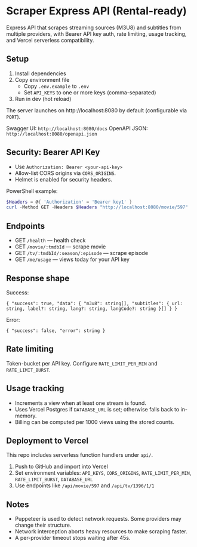 # Scraper Express API (Rental-ready)

Express API that scrapes streaming sources (M3U8) and subtitles from multiple providers, with Bearer API key auth, rate limiting, usage tracking, and Vercel serverless compatibility.

## Setup

1. Install dependencies
2. Copy environment file
   - Copy `.env.example` to `.env`
   - Set `API_KEYS` to one or more keys (comma-separated)
3. Run in dev (hot reload)

The server launches on http://localhost:8080 by default (configurable via `PORT`).

Swagger UI: `http://localhost:8080/docs`
OpenAPI JSON: `http://localhost:8080/openapi.json`

## Security: Bearer API Key

- Use `Authorization: Bearer <your-api-key>`
- Allow-list CORS origins via `CORS_ORIGINS`.
- Helmet is enabled for security headers.

PowerShell example:

```powershell
$Headers = @{ 'Authorization' = 'Bearer key1' }
curl -Method GET -Headers $Headers "http://localhost:8080/movie/597"
```

## Endpoints

- GET `/health` — health check
- GET `/movie/:tmdbId` — scrape movie
- GET `/tv/:tmdbId/:season/:episode` — scrape episode
- GET `/me/usage` — views today for your API key

## Response shape

Success:

```
{ "success": true, "data": { "m3u8": string[], "subtitles": { url: string, label?: string, lang?: string, langCode?: string }[] } }
```

Error:

```
{ "success": false, "error": string }
```

## Rate limiting

Token-bucket per API key. Configure `RATE_LIMIT_PER_MIN` and `RATE_LIMIT_BURST`.

## Usage tracking

- Increments a view when at least one stream is found.
- Uses Vercel Postgres if `DATABASE_URL` is set; otherwise falls back to in-memory.
- Billing can be computed per 1000 views using the stored counts.

## Deployment to Vercel

This repo includes serverless function handlers under `api/`.

1. Push to GitHub and import into Vercel
2. Set environment variables: `API_KEYS`, `CORS_ORIGINS`, `RATE_LIMIT_PER_MIN`, `RATE_LIMIT_BURST`, `DATABASE_URL`
3. Use endpoints like `/api/movie/597` and `/api/tv/1396/1/1`

## Notes

- Puppeteer is used to detect network requests. Some providers may change their structure.
- Network interception aborts heavy resources to make scraping faster.
- A per-provider timeout stops waiting after 45s.
